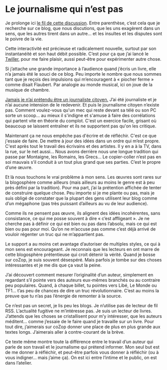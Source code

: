 # Le journalisme qui n’est pas

Je prolonge ici [le fil de cette discussion](/2009/01/06/militer-pour-la-longue-traine/#comments). Entre parenthèse, c’est cela que je recherche sur ce blog, que nous discutions, que les uns exagèrent dans un sens, que les autres tirent dans un autre… et les insultes et les disputes sont le poivre de la vie.

Cette interactivité est précieuse et radicalement nouvelle, surtout par son instantanéité et son haut débit possible. C’est pour ça que j’ai lancé le [Twiller](http://twiller.tcrouzet.com/), pour me faire plaisir, aussi peut-être pour expérimenter autre chose.

Si j’attache une grande importance à l’audience quand j’écris un livre, elle n’a jamais été le souci de ce blog. Peu importe le nombre que nous sommes tant que je reçois des impulsions qui m’encouragent à « piocher ferme » comme disait Flaubert. Par analogie au monde musical, ici on joue de la musique de chambre.

[Jamais je n’ai prétendu être un journaliste citoyen.](/2007/08/11/le-journalisme-citoyen-c%e2%80%99est-de-la-foutaise/) J’ai été journaliste et je n’ai aucune intension de le redevenir. Et puis le journalisme citoyen n’existe pas. Comment voulez-vous qu'un mec qui reste devant sa télé ou son PC sorte un scoop... au mieux il s'indigne et s'amuse à faire des corrélations qui partent vite en théorie du complot. C'est un exercice facile, grisant où beaucoup se laissent entraîner et ils ne supportent pas qu'on les critique.

Maintenant ça ne nous empêche pas d'écrire et de réfléchir. C'est ce que j'essaie de faire. De mettre à jour des idées dans un ordre qui m’est propre. C'est après tout le travail des écrivains et des artistes. Il y en a à la TV, dans la rue, sur le net aussi... Nous avons derrière nous une longue tradition qui passe par Montaigne, les Romains, les Grecs… Le copier-coller n’est pas en soi mauvais s’il conduit à un tout plus grand que ses parties. C’est le propre d’une œuvre.

Et là nous touchons le vrai problème à mon sens. Les œuvres sont rares sur la blogosphère comme ailleurs (mais ailleurs au moins le genre est à peu près défini par la tradition). Pour ma part, j’ai la prétention affichée de tenter de construire quelque chose. Peu importe si je me plante ou pas, mais je suis obligé de constater que la plupart des gens utilisent leur blog comme d’un mégaphone (pas très puissant d’ailleurs au vu de leur audience).

Comme ils ne pensent pas œuvre, ils alignent des idées incohérentes, sans consistance, ce qui me posse souvent à dire « c’est affligeant ». Je ne cherche pas à définir ce qui est bien ou pas dans l’absolu, mais ce qui est bien ou pas pour moi. Qu’on ne m’accuse pas comme c’est déjà arrivé de vouloir régenter un truc qui ne m’appartient pas.

Le support a au moins cet avantage d’autoriser de multiples styles, ce qui à mon sens est encourageant. Je reconnais que les lecteurs en ont marre de cette blogosphère prétentieuse qui croit détenir la vérité. Quand je bosse sur coZop, je suis souvent désespéré. Mais parfois je tombe sur des choses intéressantes et je me dis que ça vaut la peine.

J’ai découvert comment mesurer l’originalité d’un auteur, simplement en regardant s’il pointe vers des auteurs eux-mêmes branchés ou au contraire peu populaires. Quand, à chaque billet, tu pointes vers Libé, Le Monde ou TF1… t’as peu de chances de dire un truc révolutionnaire. C’est au moins la preuve que tu n’as pas l’énergie de remonter à la source.

Ce n’est pas un secret, je lis peu les blogs. Je n’utilise pas de lecteur de fil RSS. L’actualité fugitive ne m’intéresse pas. Je suis un lecteur de livres. J’attends que les choses se cristallisent pour m’y intéresser, que les auteurs méditent… comme j’essaie de le faire quand je travaille sur un livre. Pour tout dire, j’aimerais sur coZop donner une place de plus en plus grande aux textes longs. J’aimerais aller à contre-courant de la brève.

Ce texte même montre toute la différence entre le travail d’un auteur qui parle de son travail et le journalisme qui prétend informer. Mon seul but est de me donner à réfléchir, et peut-être parfois vous donner à réfléchir (ou à vous indigner… mais j’aime ça). On est ici entre l’intime et le public, on est dans l’atelier.